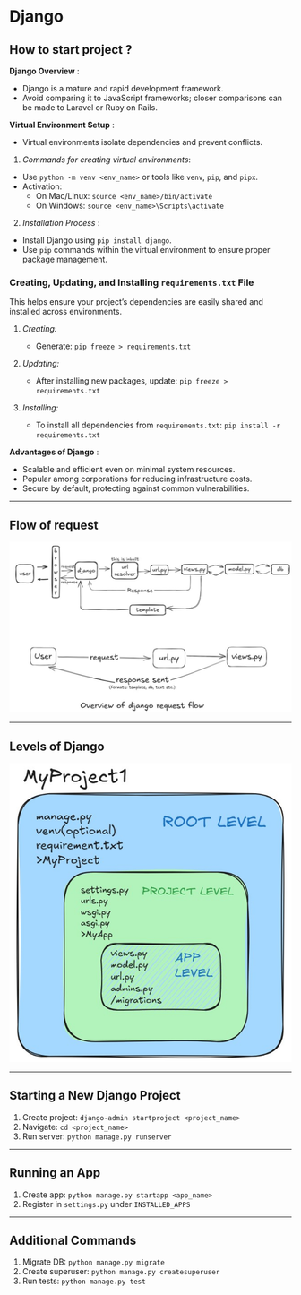 # Django

## How to start project ?

**Django Overview** :

* Django is a mature and rapid development framework.
* Avoid comparing it to JavaScript frameworks; closer comparisons can be made to Laravel or Ruby on Rails.

**Virtual Environment Setup** :

* Virtual environments isolate dependencies and prevent conflicts.

1. *Commands for creating virtual environments*:

* Use `python -m venv <env_name>` or tools like `venv`, `pip`, and `pipx`.
* Activation:
  * On Mac/Linux: `source <env_name>/bin/activate`
  * On Windows: `source <env_name>\Scripts\activate`

2. *Installation Process* :

* Install Django using `pip install django`.
* Use `pip` commands within the virtual environment to ensure proper package management.

### Creating, Updating, and Installing `requirements.txt` File

This helps ensure your project’s dependencies are easily shared and installed across environments.

1. *Creating:*
   - Generate: `pip freeze > requirements.txt`

2. *Updating:*
   - After installing new packages, update: `pip freeze > requirements.txt`

3. *Installing:*
   - To install all dependencies from `requirements.txt`: `pip install -r requirements.txt`

**Advantages of Django** :

* Scalable and efficient even on minimal system resources.
* Popular among corporations for reducing infrastructure costs.
* Secure by default, protecting against common vulnerabilities.

---
## Flow of request

![screenshot](Images/Screenshot%202024-12-24%20134542.jpg)

---
## Levels of Django

![screenshot](Images/Screenshot%202024-12-24%20154859.jpg)

---

## Starting a New Django Project

1. Create project: `django-admin startproject <project_name>`
2. Navigate: `cd <project_name>`
3. Run server: `python manage.py runserver`

---

## Running an App

1. Create app: `python manage.py startapp <app_name>`
2. Register in `settings.py` under `INSTALLED_APPS`

---

## Additional Commands

1. Migrate DB: `python manage.py migrate`
2. Create superuser: `python manage.py createsuperuser`
3. Run tests: `python manage.py test`